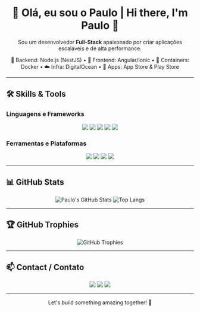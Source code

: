 <!-- README.md para o perfil do GitHub -->

<h1 align="center">👋 Olá, eu sou o Paulo | Hi there, I'm Paulo 👋</h1>

<p align="center">
Sou um desenvolvedor <strong>Full-Stack</strong> apaixonado por criar aplicações escaláveis e de alta performance.
</p>

<p align="center">
🚀 Backend: Node.js (NestJS) • 🎨 Frontend: Angular/Ionic • 🐳 Containers: Docker • ☁️ Infra: DigitalOcean • 📱 Apps: App Store & Play Store
</p>

---

## 🛠️ Skills & Tools

### Linguagens e Frameworks

<p align="center">
  <img src="https://img.shields.io/badge/Node.js-339933?style=for-the-badge&logo=nodedotjs&logoColor=white" />
  <img src="https://img.shields.io/badge/NestJS-E0234E?style=for-the-badge&logo=nestjs&logoColor=white" />
  <img src="https://img.shields.io/badge/Angular-DD0031?style=for-the-badge&logo=angular&logoColor=white" />
  <img src="https://img.shields.io/badge/Ionic-3880FF?style=for-the-badge&logo=ionic&logoColor=white" />
  <img src="https://img.shields.io/badge/Delphi-EA1F1F?style=for-the-badge&logo=delphi&logoColor=white" />
</p>

### Ferramentas e Plataformas

<p align="center">
  <img src="https://img.shields.io/badge/Docker-2496ED?style=for-the-badge&logo=docker&logoColor=white" />
  <img src="https://img.shields.io/badge/DigitalOcean-0080FF?style=for-the-badge&logo=digitalocean&logoColor=white" />
  <img src="https://img.shields.io/badge/Git-F05032?style=for-the-badge&logo=git&logoColor=white" />
  <img src="https://img.shields.io/badge/GitHub-181717?style=for-the-badge&logo=github&logoColor=white" />
</p>

---

## 📊 GitHub Stats

<p align="center">
  <img src="https://github-readme-stats.vercel.app/api?username=SEU_USUARIO&show_icons=true&theme=radical" alt="Paulo's GitHub Stats" />
  <img src="https://github-readme-stats.vercel.app/api/top-langs/?username=SEU_USUARIO&layout=compact&theme=radical" alt="Top Langs" />
</p>

---

## 🏆 GitHub Trophies

<p align="center">
  <img src="https://github-profile-trophy.vercel.app/?username=SEU_USUARIO&theme=radical&no-bg=true&no-frame=true" alt="GitHub Trophies" />
</p>

---

## 📫 Contact / Contato

<p align="center">
  <a href="https://www.linkedin.com/in/SEU_PERFIL" target="_blank"><img src="https://img.shields.io/badge/LinkedIn-0A66C2?style=for-the-badge&logo=linkedin&logoColor=white" /></a>
  <a href="mailto:SEU_EMAIL"><img src="https://img.shields.io/badge/Email-D14836?style=for-the-badge&logo=gmail&logoColor=white" /></a>
  <a href="https://SEU_PORTFOLIO" target="_blank"><img src="https://img.shields.io/badge/Portfolio-121212?style=for-the-badge&logo=web&logoColor=white" /></a>
</p>

---

<p align="center">Let's build something amazing together! 🚀</p>
